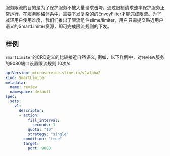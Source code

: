 服务限流的目的是为了保护服务不被大量请求击垮，通过限制请求速率保护服务正常运行，在服务网格体系中，需要下发复杂的的EnvoyFilter才能完成限流。为了减轻用户使用难度，我们们推出了限流组件slime/limiter，用户只需提交贴近用户语义的SmartLimiter资源，即可完成限流规则的下发。

## 样例

`SmartLimiter`的CRD定义的比较接近自然语义, 例如，以下样例中，对review服务的9080端口设置限流规则 10次/s

~~~yaml
apiVersion: microservice.slime.io/v1alpha2
kind: SmartLimiter
metadata:
  name: review
  namespace: default
spec:
  sets:
    v1:
      descriptor:
      - action:
          fill_interval:
            seconds: 1
          quota: "10"
          strategy: "single"
        condition: "true"
        target:
          port: 9080
~~~